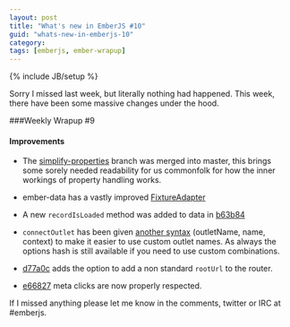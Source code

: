 ```yaml
---
layout: post
title: "What's new in EmberJS #10"
guid: "whats-new-in-emberjs-10"
category:
tags: [emberjs, ember-wrapup]
---
```

{% include JB/setup %}

Sorry I missed last week, but literally nothing had happened.
This week, there have been some massive changes under the hood.

###Weekly Wrapup #9

#### Improvements

* The [simplify-properties](https://github.com/emberjs/ember.js/tree/simplify-properties) branch was merged into master, this brings some sorely needed readability for us commonfolk for how the inner workings of property handling works.

* ember-data has a vastly improved [FixtureAdapter](https://github.com/emberjs/data/commit/0e81ecfc071a9e1703ad7ad3de00aca66265b4b7)

* A new `recordIsLoaded` method was added to data in [b63b84](https://github.com/emberjs/data/commit/b63b84b07d203e4467df034a1c19c37de20648a2)

* `connectOutlet` has been given [another syntax](https://github.com/emberjs/ember.js/commit/809746b05cc7fc3c278596a60dfbcb3e8b384348) (outletName, name, context) to make it easier to use custom outlet names. As always the options hash is still available if you need to use custom combinations.

* [d77a0c](https://github.com/emberjs/ember.js/commit/d77a0cf69de505104290874fedc1224b8a77b53c) adds the option to add a non standard `rootUrl` to the router.

* [e66827](https://github.com/wagenet/ember.js/commit/e668276a3aab382e145c3bc7afd059a9a6438534) meta clicks are now properly respected.

If I missed anything please let me know in the comments, twitter or IRC at #emberjs.